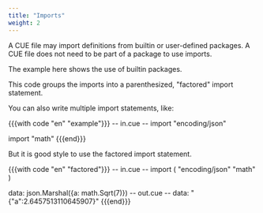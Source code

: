 ```yaml
---
title: "Imports"
weight: 2
---
```


A CUE file may import definitions from builtin or user-defined packages.
A CUE file does not need to be part of a package to use imports.

The example here shows the use of builtin packages.

This code groups the imports into a parenthesized, "factored" import statement.

You can also write multiple import statements, like:

{{{with code "en" "example"}}}
-- in.cue --
import "encoding/json"

import "math"
{{{end}}}

But it is good style to use the factored import statement.

{{{with code "en" "factored"}}}
-- in.cue --
import (
	"encoding/json"
	"math"
)

data: json.Marshal({a: math.Sqrt(7)})
-- out.cue --
data: "{\"a\":2.6457513110645907}"
{{{end}}}
